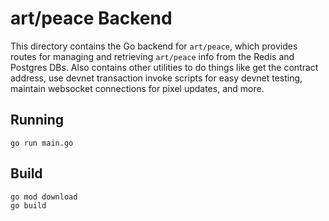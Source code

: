 # art/peace Backend

This directory contains the Go backend for `art/peace`, which provides routes for managing and retrieving `art/peace` info from the Redis and Postgres DBs. Also contains other utilities to do things like get the contract address, use devnet transaction invoke scripts for easy devnet testing, maintain websocket connections for pixel updates, and more.

## Running

```
go run main.go
```

## Build

```
go mod download
go build
```
